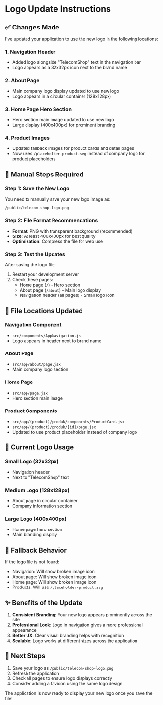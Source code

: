 # Logo Update Instructions

## ✅ Changes Made

I've updated your application to use the new logo in the following locations:

### 1. Navigation Header
- Added logo alongside "TelecomShop" text in the navigation bar
- Logo appears as a 32x32px icon next to the brand name

### 2. About Page
- Main company logo display updated to use new logo
- Logo appears in a circular container (128x128px)

### 3. Home Page Hero Section
- Hero section main image updated to use new logo
- Large display (400x400px) for prominent branding

### 4. Product Images
- Updated fallback images for product cards and detail pages
- Now uses `/placeholder-product.svg` instead of company logo for product placeholders

## 🔧 Manual Steps Required

### Step 1: Save the New Logo
You need to manually save your new logo image as:
```
/public/telecom-shop-logo.png
```

### Step 2: File Format Recommendations
- **Format**: PNG with transparent background (recommended)
- **Size**: At least 400x400px for best quality
- **Optimization**: Compress the file for web use

### Step 3: Test the Updates
After saving the logo file:
1. Restart your development server
2. Check these pages:
   - Home page (`/`) - Hero section
   - About page (`/about`) - Main logo display
   - Navigation header (all pages) - Small logo icon

## 📁 File Locations Updated

### Navigation Component
- `src/components/AppNavigation.js`
- Logo appears in header next to brand name

### About Page
- `src/app/about/page.jsx`
- Main company logo section

### Home Page
- `src/app/page.jsx`
- Hero section main image

### Product Components
- `src/app/(product)/produk/components/ProductCard.jsx`
- `src/app/(product)/produk/[id]/page.jsx`
- Updated to use product placeholder instead of company logo

## 🎨 Current Logo Usage

### Small Logo (32x32px)
- Navigation header
- Next to "TelecomShop" text

### Medium Logo (128x128px)
- About page in circular container
- Company information section

### Large Logo (400x400px)
- Home page hero section
- Main branding display

## 🔄 Fallback Behavior

If the logo file is not found:
- Navigation: Will show broken image icon
- About page: Will show broken image icon
- Home page: Will show broken image icon
- Products: Will use `/placeholder-product.svg`

## ✨ Benefits of the Update

1. **Consistent Branding**: Your new logo appears prominently across the site
2. **Professional Look**: Logo in navigation gives a more professional appearance
3. **Better UX**: Clear visual branding helps with recognition
4. **Scalable**: Logo works at different sizes across the application

## 🚀 Next Steps

1. Save your logo as `/public/telecom-shop-logo.png`
2. Refresh the application
3. Check all pages to ensure logo displays correctly
4. Consider adding a favicon using the same logo design

The application is now ready to display your new logo once you save the file!
